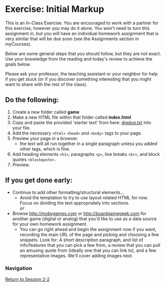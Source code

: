 # Exercise: Initial Markup 

This is an In-Class Exercise. You are encouraged to work with a partner for this exercise, however you may do it alone.  You won't need to turn this assignment in, but you will have an individual homework assignment that is very similar that will be due soon (see the Assignments section in myCourses).

Below are some general steps that you should follow, but they are not exact.  Use your knowledge from the reading and today's review to achieve the goals below.

Please ask your professor, the teaching assistant or your neighbor for help if you get stuck (or if you discover something interesting that you might want to share with the rest of the class).

## Do the following:
1. Create a new folder called **game**
2. Make a new HTML file within that folder called **index.html**
3. Copy and paste the provided 'starter text' from here: [digdug.txt](digdug.txt) into your file.
4. Add the necessary `<html>` `<head>` and `<body>` tags to your page.
5. Preview your page in a browser.
    - the text will all run together in a single paragraph unless you added other tags, which is fine.
6. Add heading elements `<h1>`, paragraphs `<p>`, line breaks `<br>`, and block quotes `<blockquote>`.
7. Preview.

## If you get done early:
- Continue to add other formatting/structural elements... 
    - Avoid the temptation to try to use layout related HTML for now.  Focus on dividing the text appropriately into sections.  
    *or* 
- Browse http://mobygames.com or http://boardgamegeek.com for another game (digital or analog) that you'd like to use as a data source for your own homework assignment.  
    - You can go right ahead and begin the assignment now if you want, recording the main URL of the page and picking and choosing a few snippets.  Look for:  A short description paragraph, and list of info/features that you can pick a few from, a review that you can pull an amusing quote from (ideally one that you can link to), and a few representative images.  We'll cover adding images next.
    
### Navigation
[Return to Session 2-2](../sessions/2-2.md)
